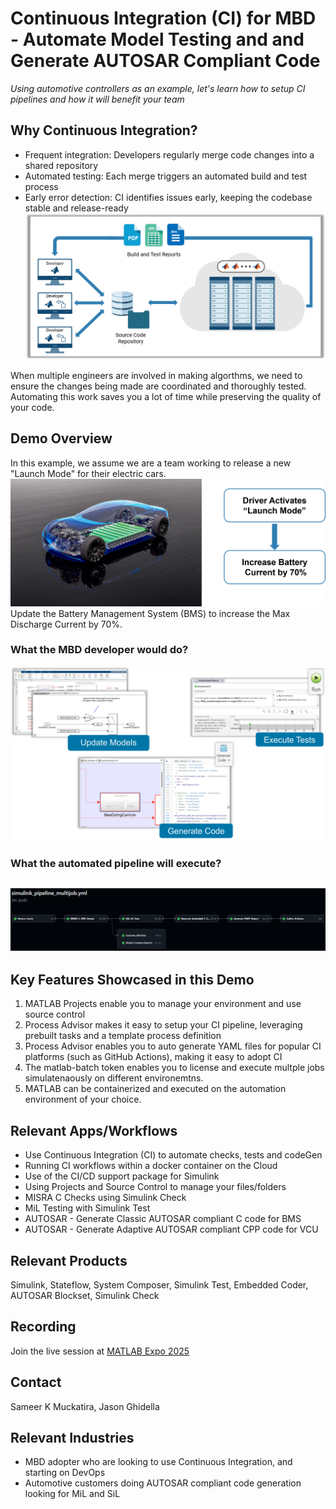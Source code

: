 # Continuous Integration (CI) for MBD - Automate Model Testing and and Generate AUTOSAR Compliant Code

*Using automotive controllers as an example, let's learn how to setup CI pipelines and how it will benefit your team*

## Why Continuous Integration?
- Frequent integration: Developers regularly merge code changes into a shared repository
- Automated testing: Each merge triggers an automated build and test process
- Early error detection: CI identifies issues early, keeping the codebase stable and release-ready
![Continuous Integration Workflow](Images/Workflow_with_CI.png)

When multiple engineers are involved in making algorthms, we need to ensure the changes being made are coordinated and thoroughly tested. Automating this work saves you a lot of time while preserving the quality of your code. 

## Demo Overview
In this example, we assume we are a team working to release a new "Launch Mode" for their electric cars. 
![Continuous Integration Workflow](Images/LaunchMode_UpdateBMS.png)
Update the Battery Management System (BMS) to increase the Max Discharge Current by 70%.

### What the MBD developer would do? 
![Continuous Integration - Developer Workflow](Images/CI_MBD_Developer_Actions.png)
### What the automated pipeline will execute?
![Continuous Integration - Automation Server Pipeline](Images/CI_MBD_CIPlatform_Actions.png)
--

## Key Features Showcased in this Demo
1. MATLAB Projects enable you to manage your environment and use source control
2. Process Advisor makes it easy to setup your CI pipeline, leveraging prebuilt tasks and a template process definition
3. Process Advisor enables you to auto generate YAML files for popular CI platforms (such as GitHub Actions), making it easy to adopt CI
4. The matlab-batch token enables you to license and execute multple jobs simulatenaously on different environemtns.
5. MATLAB can be containerized and executed on the automation environment of your choice.

## Relevant Apps/Workflows
- Use Continuous Integration (CI) to automate checks, tests and codeGen
- Running CI workflows within a docker container on the Cloud
- Use of the CI/CD support package for Simulink
- Using Projects and Source Control to manage your files/folders
- MISRA C Checks using Simulink Check
- MiL Testing with Simulink Test
- AUTOSAR - Generate Classic AUTOSAR compliant C code for BMS
- AUTOSAR - Generate Adaptive AUTOSAR compliant CPP code for VCU


## Relevant Products
Simulink, Stateflow, System Composer, Simulink Test, Embedded Coder, AUTOSAR Blockset, Simulink Check

## Recording
Join the live session at [MATLAB Expo 2025](https://www.matlabexpo.com/online/2025.html)

## Contact
Sameer K Muckatira, Jason Ghidella

## Relevant Industries
* MBD adopter who are looking to use Continuous Integration, and starting on DevOps
* Automotive customers doing AUTOSAR compliant code generation looking for MiL and SiL